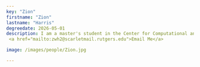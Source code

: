 ```yaml
---
key: "Zion"
firstname: "Zion"
lastname: "Harris"
degreedate: 2026-05-01
description: I am a master's student in the Center for Computational and Integrative Biology (CCIB) at Rutgers University–Camden. I hold a B.S. in computer science from Lincoln University of Pennsylvania. My academic interests lie at the intersection of computer science, biology,public health, with a focus on using computational tools to address real-world health challenges. My current research involves developing an epidemiological model to monitor HPV-related cancers across the state of New Jersey. The goal of this work is to provide data-driven insights that can support public health officials and policymakers in improving vaccination strategies and outreach efforts for HPV prevention. 
 <a href="mailto:zwh2@scarletmail.rutgers.edu">Email Me</a> 

image: /images/people/Zion.jpg

---
```


